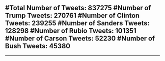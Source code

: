 #Total Number of Tweets: 837275 
#Number of Trump Tweets: 270761
#Number of Clinton Tweets: 239255
#Number of Sanders Tweets: 128298
#Number of Rubio Tweets: 101351
#Number of Carson Tweets: 52230
#Number of Bush Tweets: 45380
---
---
